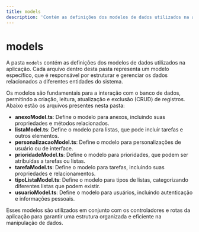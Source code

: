```yaml
---
title: models
description: 'Contém as definições dos modelos de dados utilizados na aplicação.'
---
```


# models

A pasta `models` contém as definições dos modelos de dados utilizados na aplicação. Cada arquivo dentro desta pasta representa um modelo específico, que é responsável por estruturar e gerenciar os dados relacionados a diferentes entidades do sistema. 

Os modelos são fundamentais para a interação com o banco de dados, permitindo a criação, leitura, atualização e exclusão (CRUD) de registros. Abaixo estão os arquivos presentes nesta pasta:

- **anexoModel.ts**: Define o modelo para anexos, incluindo suas propriedades e métodos relacionados.
- **listaModel.ts**: Define o modelo para listas, que pode incluir tarefas e outros elementos.
- **personalizacaoModel.ts**: Define o modelo para personalizações de usuário ou de interface.
- **prioridadeModel.ts**: Define o modelo para prioridades, que podem ser atribuídas a tarefas ou listas.
- **tarefaModel.ts**: Define o modelo para tarefas, incluindo suas propriedades e relacionamentos.
- **tipoListaModel.ts**: Define o modelo para tipos de listas, categorizando diferentes listas que podem existir.
- **usuarioModel.ts**: Define o modelo para usuários, incluindo autenticação e informações pessoais.

Esses modelos são utilizados em conjunto com os controladores e rotas da aplicação para garantir uma estrutura organizada e eficiente na manipulação de dados.